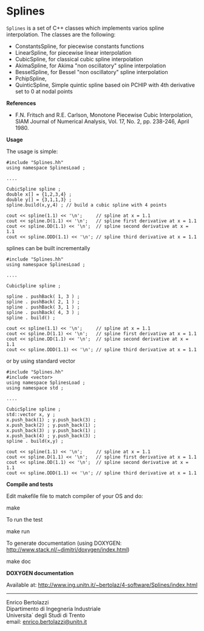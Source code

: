 Splines
=======

`Splines` is a set of C++ classes which implements varios spline interpolation.
The classes are the following:
 
  - ConstantsSpline, for piecewise constants functions
  - LinearSpline, for piecewise linear interpolation
  - CubicSpline, for classical cubic spline interpolation
  - AkimaSpline, for Akima "non oscillatory" spline interpolation 
  - BesselSpline, for Bessel "non oscillatory" spline interpolation 
  - PchipSpline, 
  - QuinticSpline, Simple quintic spline based oin PCHIP with 4th
    derivative set to 0 at nodal points

**References**

- F.N. Fritsch and R.E. Carlson,
  Monotone Piecewise Cubic Interpolation,
  SIAM Journal of Numerical Analysis, Vol. 17, No. 2, pp. 238-246,
  April 1980.
 
**Usage**

The usage is simple:

~~~~~~~~~~~~~
#include "Splines.hh"
using namespace SplinesLoad ;

....

CubicSpline spline ;
double x[] = {1,2,3,4} ;
double y[] = {3,1,1,3} ;
spline.build(x,y,4) ; // build a cubic spline with 4 points
  
cout << spline(1.1) << '\n';     // spline at x = 1.1
cout << spline.D(1.1) << '\n';   // spline first derivative at x = 1.1
cout << spline.DD(1.1) << '\n';  // spline second derivative at x = 1.1
cout << spline.DDD(1.1) << '\n'; // spline third derivative at x = 1.1
~~~~~~~~~~~~~

splines can be built incrementally 

~~~~~~~~~~~~~
#include "Splines.hh"
using namespace SplinesLoad ;

....

CubicSpline spline ;
  
spline . pushBack( 1, 3 ) ;
spline . pushBack( 2, 1 ) ;
spline . pushBack( 3, 1 ) ;
spline . pushBack( 4, 3 ) ;
spline . build() ;
  
cout << spline(1.1) << '\n';     // spline at x = 1.1
cout << spline.D(1.1) << '\n';   // spline first derivative at x = 1.1
cout << spline.DD(1.1) << '\n';  // spline second derivative at x = 1.1
cout << spline.DDD(1.1) << '\n'; // spline third derivative at x = 1.1
~~~~~~~~~~~~~

or by using standard vector 

~~~~~~~~~~~~~
#include "Splines.hh"
#include <vector>
using namespace SplinesLoad ;
using namespace std ;

....

CubicSpline spline ;
std::vector x, y ;
x.push_back(1) ; y.push_back(3) ;
x.push_back(2) ; y.push_back(1) ;
x.push_back(3) ; y.push_back(1) ;
x.push_back(4) ; y.push_back(3) ;
spline . build(x,y) ;
  
cout << spline(1.1) << '\n';     // spline at x = 1.1
cout << spline.D(1.1) << '\n';   // spline first derivative at x = 1.1
cout << spline.DD(1.1) << '\n';  // spline second derivative at x = 1.1
cout << spline.DDD(1.1) << '\n'; // spline third derivative at x = 1.1
~~~~~~~~~~~~~

**Compile and tests**

Edit makefile file to match compiler of your OS and do:

  make

To run the test

  make run

To generate documentation (using DOXYGEN: http://www.stack.nl/~dimitri/doxygen/index.html)

make doc

**DOXYGEN documentation**

Available at: http://www.ing.unitn.it/~bertolaz/4-software/Splines/index.html

* * *

Enrico Bertolazzi<br>
Dipartimento di Ingegneria Industriale<br>
Universita` degli Studi di Trento<br>
email: enrico.bertolazzi@unitn.it
